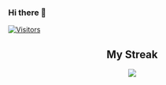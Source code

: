 ### Hi there 👋

<!--
**Sakthivel-Ramasamy/Sakthivel-Ramasamy** is a ✨ _special_ ✨ repository because its `README.md` (this file) appears on your GitHub profile.

Here are some ideas to get you started:

- 🔭 I’m currently working on ...
- 🌱 I’m currently learning ...
- 👯 I’m looking to collaborate on ...
- 🤔 I’m looking for help with ...
- 💬 Ask me about ...
- 📫 How to reach me: ...
- 😄 Pronouns: ...
- ⚡ Fun fact: ...
-->

[![Visitors](https://komarev.com/ghpvc/?username=Sakthivel-Ramasamy&label=Profile%20views&color=0e75b6&style=flat)](https://github.com/Sakthivel-Ramasamy)

<h2 align="center"> My Streak </h2>
<p align = "center">
<img src = "https://github-readme-streak-stats.herokuapp.com/?user=Sakthivel-Ramasamy&line_height=30&">
</p>

